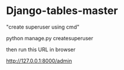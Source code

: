 # Django-tables-master

"create superuser using cmd"

python manage.py createsuperuser

then run this URL in browser

http://127.0.0.1:8000/admin

